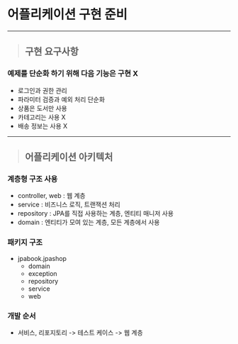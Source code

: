 
# 어플리케이션 구현 준비

---------------------------------------------------------------------------------------------------------------------------------------

> ## 구현 요구사항

### 예제를 단순화 하기 위해 다음 기능은 구현 X
- 로그인과 권한 관리
- 파라미터 검증과 예외 처리 단순화
- 상품은 도서만 사용
- 카테고리는 사용 X
- 배송 정보는 사용 X

---------------------------------------------------------------------------------------------------------------------------------------

> ## 어플리케이션 아키텍처

### 계층형 구조 사용
- controller, web : 웹 계층
- service : 비즈니스 로직, 트랜잭션 처리
- repository : JPA를 직접 사용하는 계층, 엔티티 매니저 사용
- domain : 엔티티가 모여 있는 계층, 모든 계층에서 사용


### 패키지 구조
- jpabook.jpashop
  - domain
  - exception
  - repository
  - service
  - web


### 개발 순서
- 서비스, 리포지토리 -> 테스트 케이스 -> 웹 계층





















